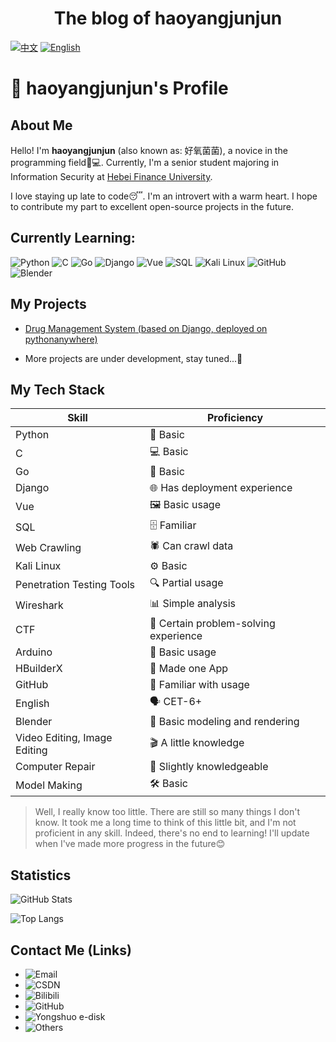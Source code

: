 # <center>The blog of haoyangjunjun</center>
[![中文](https://img.shields.io/badge/README-中文-494cad)](./README.md)
[![English](https://img.shields.io/badge/README-English-494cad)](./readme-en.md)  

# 👋 haoyangjunjun's Profile

## About Me

Hello! I'm **haoyangjunjun** (also known as: 好氧菌菌), a novice in the programming field👨💻. Currently, I'm a senior student majoring in Information Security at [Heb](https://www.hbfu.edu.cn/)[ei Fi](https://www.hbfu.edu.cn/)[nance](https://www.hbfu.edu.cn/)[ Univ](https://www.hbfu.edu.cn/)[ersit](https://www.hbfu.edu.cn/)[y](https://www.hbfu.edu.cn/).

I love staying up late to code😴. I'm an introvert with a warm heart. I hope to contribute my part to excellent open-source projects in the future.

## Currently Learning:



![Python](https://img.shields.io/badge/Python-3776AB?style=for-the-badge\&logo=python\&logoColor=white)
![C](https://img.shields.io/badge/C-00599C?style=for-the-badge\&logo=c\&logoColor=white)
![Go](https://img.shields.io/badge/Go-00ADD8?style=for-the-badge\&logo=go\&logoColor=white)
![Django](https://img.shields.io/badge/Django-092E20?style=for-the-badge\&logo=django\&logoColor=white)
![Vue](https://img.shields.io/badge/Vue.js-35495E?style=for-the-badge\&logo=vue.js\&logoColor=4FC08D)
![SQL](https://img.shields.io/badge/SQL-003B57?style=for-the-badge\&logo=postgresql\&logoColor=white)
![Kali Linux](https://img.shields.io/badge/Kali_Linux-557C94?style=for-the-badge\&logo=kali-linux\&logoColor=white)
![GitHub](https://img.shields.io/badge/GitHub-100000?style=for-the-badge\&logo=github\&logoColor=white)
![Blender](https://img.shields.io/badge/blender-%23F5792A.svg?style=for-the-badge\&logo=blender\&logoColor=white)

## My Projects



*   [Dru](https://haoyangjun.pythonanywhere.com/)[g Man](https://haoyangjun.pythonanywhere.com/)[ageme](https://haoyangjun.pythonanywhere.com/)[nt Sy](https://haoyangjun.pythonanywhere.com/)[stem](https://haoyangjun.pythonanywhere.com/)[ (base](https://haoyangjun.pythonanywhere.com/)[d on](https://haoyangjun.pythonanywhere.com/)[ Djang](https://haoyangjun.pythonanywhere.com/)[o, de](https://haoyangjun.pythonanywhere.com/)[ploye](https://haoyangjun.pythonanywhere.com/)[d on](https://haoyangjun.pythonanywhere.com/)[ pytho](https://haoyangjun.pythonanywhere.com/)[nanyw](https://haoyangjun.pythonanywhere.com/)[here)](https://haoyangjun.pythonanywhere.com/)

*   More projects are under development, stay tuned...🚀

## My Tech Stack



| Skill                        | Proficiency                           |
| ---------------------------- | ------------------------------------- |
| Python                       | 🐍 Basic                              |
| C                            | 💻 Basic                              |
| Go                           | 🦫 Basic                              |
| Django                       | 🌐 Has deployment experience          |
| Vue                          | 🖼️ Basic usage                       |
| SQL                          | 🗄️ Familiar                          |
| Web Crawling                 | 🕷️ Can crawl data                    |
| Kali Linux                   | ⚙️ Basic                              |
| Penetration Testing Tools    | 🔍 Partial usage                      |
| Wireshark                    | 📊 Simple analysis                    |
| CTF                          | 🚩 Certain problem-solving experience |
| Arduino                      | 🔌 Basic usage                        |
| HBuilderX                    | 📱 Made one App                       |
| GitHub                       | 🔄 Familiar with usage                |
| English                      | 🗣️ CET-6+                            |
| Blender                      | 🎨 Basic modeling and rendering       |
| Video Editing, Image Editing | 🎬 A little knowledge                 |
| Computer Repair              | 🔧 Slightly knowledgeable             |
| Model Making                 | 🛠️ Basic                             |

> Well, I really know too little. There are still so many things I don't know. It took me a long time to think of this little bit, and I'm not proficient in any skill. Indeed, there's no end to learning! I'll update when I've made more progress in the future😊

## Statistics



![GitHub Stats](https://github-readme-stats.vercel.app/api?username=haoyangjunjun\&show_icons=true\&theme=tokyonight)



![Top Langs](https://github-readme-stats.vercel.app/api/top-langs/?username=haoyangjunjun\&layout=compact)

## Contact Me (Links)

* ![Email](https://img.shields.io/badge/qq_mail-2535935376@qq.com-red?logo=gmail\&logoColor=white)
* ![CSDN](https://img.shields.io/badge/CSDN-haoyangjunjunjun-orange?logo=csdn\&logoColor=white)
* ![Bilibili](https://img.shields.io/badge/Bilibili-好氧菌菌-blue?\&logo=bilibili\&logoColor=white)
* ![GitHub](https://img.shields.io/badge/GitHub-haoyangjunjun-black?\&logo=github\&logoColor=white)
* ![Yongshuo e-disk](https://img.shields.io/badge/永硕e盘-无情的数据存储-green?)
* ![Others](https://img.shields.io/badge/Others-Secret-gray?\&logoColor=white)
